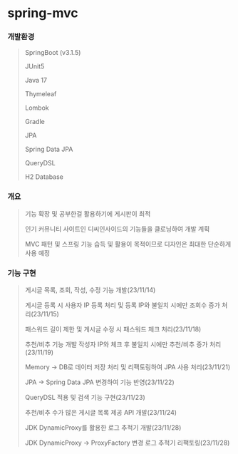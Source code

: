 # spring-mvc
### 개발환경
> SpringBoot (v3.1.5)
> 
> JUnit5
> 
> Java 17
> 
> Thymeleaf
> 
> Lombok
> 
> Gradle
> 
> JPA
> 
> Spring Data JPA
> 
> QueryDSL
> 
> H2 Database

### 개요
> 기능 확장 및 공부한걸 활용하기에 게시판이 최적
> 
> 인기 커뮤니티 사이트인 디씨인사이드의 기능들을 클로닝하여 개발 계획
>
> MVC 패턴 및 스프링 기능 습득 및 활용이 목적이므로 디자인은 최대한 단순하게 사용 예정

### 기능 구현
> 게시글 목록, 조회, 작성, 수정 기능 개발(23/11/14)
> 
> 게시글 등록 시 사용자 IP 등록 처리 및 등록 IP와 불일치 시에만 조회수 증가 처리(23/11/15)
>
> 패스워드 길이 제한 및 게시글 수정 시 패스워드 체크 처리(23/11/18)
> 
> 추천/비추 기능 개발 작성자 IP와 체크 후 불일치 시에만 추천/비추 증가 처리(23/11/19)
> 
> Memory -> DB로 데이터 저장 처리 및 리팩토링하여 JPA 사용 처리(23/11/21)
> 
> JPA -> Spring Data JPA 변경하여 기능 반영(23/11/22)
> 
> QueryDSL 적용 및 검색 기능 구현(23/11/23)
> 
> 추천/비추 수가 많은 게시글 목록 제공 API 개발(23/11/24)
> 
> JDK DynamicProxy를 활용한 로그 추적기 개발(23/11/28)
> 
> JDK DynamicProxy -> ProxyFactory 변경 로그 추적기 리팩토링(23/11/28)